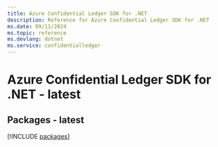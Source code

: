 ```yaml
---
title: Azure Confidential Ledger SDK for .NET
description: Reference for Azure Confidential Ledger SDK for .NET
ms.date: 09/11/2024
ms.topic: reference
ms.devlang: dotnet
ms.service: confidentialledger
---
```

# Azure Confidential Ledger SDK for .NET - latest
## Packages - latest
[!INCLUDE [packages](confidential-ledger-index.md)]